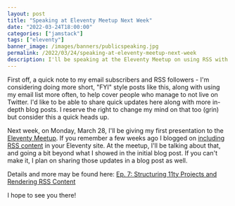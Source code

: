 ```yaml
---
layout: post
title: "Speaking at Eleventy Meetup Next Week"
date: "2022-03-24T18:00:00"
categories: ["jamstack"]
tags: ["eleventy"]
banner_image: /images/banners/publicspeaking.jpg
permalink: /2022/03/24/speaking-at-eleventy-meetup-next-week
description: I'll be speaking at the Eleventy Meetup on using RSS with Eleventy
---
```


First off, a quick note to my email subscribers and RSS followers - I'm considering doing more short, "FYI" style posts like this, along with using my email list more often, to help cover people who manage to not live on Twitter. I'd like to be able to share quick updates here along with more in-depth blog posts. I reserve the right to change my mind on that too (grin) but consider this a quick heads up. 

Next week, on Monday, March 28, I'll be giving my first presentation to the [Eleventy Meetup](https://11tymeetup.dev/). If you remember a few weeks ago I blogged on [including RSS content](https://www.raymondcamden.com/2022/03/08/including-rss-content-in-your-eleventy-site) in your Eleventy site. At the meetup, I'll be talking about that, and going a bit beyond what I showed in the initial blog post. If you can't make it, I plan on sharing those updates in a blog post as well. 

Details and more may be found here: [Ep. 7: Structuring 11ty Projects and Rendering RSS Content](https://11tymeetup.dev/events/ep-7-structuring-11ty-projects-and-rendering-rss-content/)

I hope to see you there!